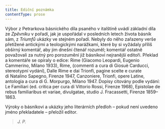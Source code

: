 ```yaml
---
title: Ediční poznámka
contentType: prose
---
```


<section>

Výbor z Petrarkova básnického díla psaného v italštině uvádí základní díla ze _Zpěvníku_ v pořadí, jak je uspořádal v posledních letech života básník sám, z _Triumfů_ ukázky ve stejném pořadí. Nebyly do něho zařazeny verše přetížené antickými a teologickými narážkami, které by si vyžádaly příliš obšírný komentář, aby jim dnešní čtenář rozuměl; komentář ostatně považovali za nutný pro porozumění již básníkovi nejranější editoři. Překlad a komentáře se opíraly o edice: Rime (Giacomo Leopardi, Eugenio Cammerino, Milano 1933), Rime, (commenti a cura di Giosuè Carducci, stereo­typní vydání), Dalle Rime e dai Trionfi, pagine scelte e curate di Natalino Sapegno, Firenze 1947, Canzoniere, Trionfi, opere Latine, antologia a cura di G. Morpurgo, Milano 1947. Dopisy citovány podle vydání: Le Familiari (ed. critica per cura di Vittorio Rossi, Firenze 1968), Epistolae de rebus familiaribus et variae, divulgatae, studio J. Fracassetti, Firenze 1859–1863.

Výroky o básníkovi a ukázky jeho literárních předloh – pokud není uvedeno jméno překladatele – přeložil editor.

> _J. P._

</section>

